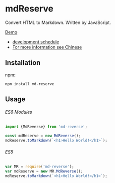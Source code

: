# mdReserve
Convert HTML to Markdown. Written by JavaScript.

[Demo](https://abc1310054026.github.io/mdReverse/)

* [development schedule](./development.md)
* [For more information see Chinese](./README_EN.md)
## Installation
npm:
```
npm install md-reserve
```
## Usage
###### ES6 Modules
```javascript
import {MdReverse} from 'md-reverse';

const mdReserve = new MdReverse();
mdReserve.toMarkdown(`<h1>Hello World!</h1>`);
```
###### ES5
```javascript
var MR = require('md-reverse');
var mdReserve = new MR.MdReverse();
mdReserve.toMarkdown(`<h1>Hello World!</h1>`);
```
